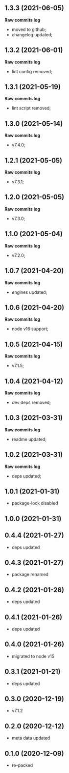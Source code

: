 ## 1.3.3 (2021-06-05)

**Raw commits log**

-   moved to github;
-   changelog updated;

## 1.3.2 (2021-06-01)

**Raw commits log**

-   lint config removed;

## 1.3.1 (2021-05-19)

**Raw commits log**

-   lint script removed;

## 1.3.0 (2021-05-14)

**Raw commits log**

-   v7.4.0;

## 1.2.1 (2021-05-05)

**Raw commits log**

-   v7.3.1;

## 1.2.0 (2021-05-05)

**Raw commits log**

-   v7.3.0;

## 1.1.0 (2021-05-04)

**Raw commits log**

-   v7.2.0;

## 1.0.7 (2021-04-20)

**Raw commits log**

-   engines updated;

## 1.0.6 (2021-04-20)

**Raw commits log**

-   node v16 support;

## 1.0.5 (2021-04-15)

**Raw commits log**

-   v7.1.5;

## 1.0.4 (2021-04-12)

**Raw commits log**

-   dev deps removed;

## 1.0.3 (2021-03-31)

**Raw commits log**

-   readme updated;

## 1.0.2 (2021-03-31)

**Raw commits log**

-   deps updated;

## 1.0.1 (2021-01-31)

-   package-lock disabled

## 1.0.0 (2021-01-31)

## 0.4.4 (2021-01-27)

-   deps updated

## 0.4.3 (2021-01-27)

-   package renamed

## 0.4.2 (2021-01-26)

-   deps updated

## 0.4.1 (2021-01-26)

-   deps updated

## 0.4.0 (2021-01-26)

-   migrated to node v15

## 0.3.1 (2021-01-21)

-   deps updated

## 0.3.0 (2020-12-19)

-   v7.1.2

## 0.2.0 (2020-12-12)

-   meta data updated

## 0.1.0 (2020-12-09)

-   re-packed
